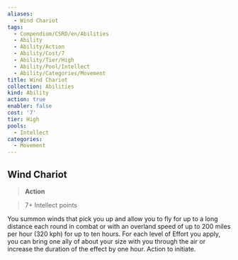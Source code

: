 ```yaml
---
aliases:
  - Wind Chariot
tags:
  - Compendium/CSRD/en/Abilities
  - Ability
  - Ability/Action
  - Ability/Cost/7
  - Ability/Tier/High
  - Ability/Pool/Intellect
  - Ability/Categories/Movement
title: Wind Chariot
collection: Abilities
kind: Ability
action: true
enabler: false
cost: '7'
tier: High
pools:
  - Intellect
categories:
  - Movement
---
```

## Wind Chariot    
>**Action**    
>7+ Intellect points  
    
You summon winds that pick you up and allow you to fly for up to a long distance each round in combat or with an overland speed of up to 200 miles per hour (320 kph) for up to ten hours. For each level of Effort you apply, you can bring one ally of about your size with you through the air or increase the duration of the effect by one hour. Action to initiate.